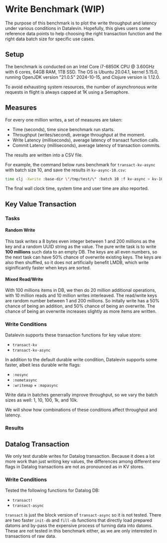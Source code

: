 # Write Benchmark (WIP)

The purpose of this benchmark is to plot the write throughput and latency under
various conditions in Datalevin. Hopefully, this gives users some reference data
points to help choosing the right transaction function and the right data batch
size for specific use cases.

## Setup

The benchmark is conducted on an Intel Core i7-6850K CPU @ 3.60GHz with 6 cores,
64GB RAM, 1TB SSD. The OS is Ubuntu 20.04.1, kernel 5.15.0, running OpenJDK
version "21.0.5" 2024-10-15, and Clojure version is 1.12.0.

To avoid exhausting system resources, the number of asynchronous write requests
in flight is always capped at 1K using a Semaphore.

## Measures

For every one million writes, a set of measures are taken:

* Time (seconds), time since benchmark run starts.
* Throughput (writes/second), average throughput at the moment.
* Write Latency (milliseconds), average latency of transact function calls.
* Commit Latency (milliseconds), average latency of transaction commits.

The results are written into a CSV file.

For example, the command below runs benchmark for `transact-kv-async` with batch
size 10, and save the results in `kv-async-10.csv`:

```bash
time clj -Xwrite :base-dir \"/tmp/test/\" :batch 10 :f kv-async > kv-10-async.csv
```

The final wall clock time, system time and user time are also reported.


## Key Value Transaction

### Tasks

#### Random Write

This task writes a 8 bytes even integer between 1 and 200 millions as the key
and a random UUID string as the value. The pure write task is to write **100
millions** such data to an empty DB. The keys are all even numbers, so the next
task can have 50% chance of overwrite existing keys. The keys are also then
shuffled, so it does not artificially benefit LMDB, which write siginificantly
faster when keys are sorted.

#### Mixed Read/Write

With 100 millions items in DB, we then do 20 million additional operations, with
10 million reads and 10 million writes interleaved. The read/write keys are
random number between 1 and 200 millions. So initally write has a 50% chance of
being an addition, and 50% chance of being an overwrite. The chance of being an
overwrite increases slightly as more items are written.

### Write Conditions

Datalevin supports these transaction functions for key value store:

* `transact-kv`
* `transact-kv-async`

In addition to the default durable write condition, Datalevin supports some
faster, albeit less durable write flags:

* `:nosync`
* `:nometasync`
* `:writemap` + `:mapasync`

Write data in batches generrally improve throughput, so we vary the batch sizes
as well: 1, 10, 100, 1k, and 10k.

We will show how combinations of these conditions affect throughput and latency.

### Results

## Datalog Transaction

We only test durable writes for Datalog transaction. Because it does a lot more
work than just writing key values, the differences among different env flags in
Datalog transactions are not as pronounced as in KV stores.

### Write Conditions

Tested the following functions for Datalog DB:

* `transact!`
* `transact-async`

`transact` is just the block version of `transact-async` so it is not tested.
There are two faster `init-db` and `fill-db` functions that directly load
prepared datoms and by-pass the expensive process of turning data into datoms.
These are not tested in this benchmark either, as we are only interested in
transactions of raw data.
